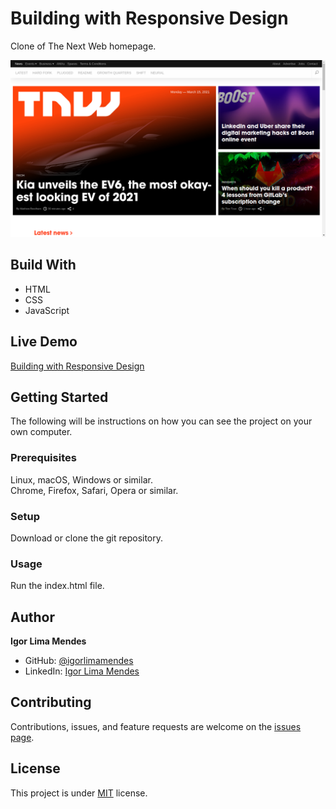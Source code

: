 # Building with Responsive Design

Clone of The Next Web homepage.

![Screenshot](assets/images/building-with-responsive-design.png)

## Build With

- HTML
- CSS
- JavaScript

## Live Demo

[Building with Responsive Design](https://igorlimamendes.github.io/building-with-responsive-design/)

## Getting Started

The following will be instructions on how you can see the project on your own computer.

### Prerequisites
Linux, macOS, Windows or similar.\
Chrome, Firefox, Safari, Opera or similar.

### Setup
Download or clone the git repository.

### Usage
Run the index.html file.

## Author

**Igor Lima Mendes**

- GitHub: [@igorlimamendes](https://github.com/igorlimamendes)
- LinkedIn: [Igor Lima Mendes](https://linkedin.com/in/igorlimamendes)

## Contributing

Contributions, issues, and feature requests are welcome on the [issues page](https://github.com/igorlimamendes/building-with-responsive-design/issues).

## License

This project is under [MIT](https://opensource.org/licenses/MIT) license.
